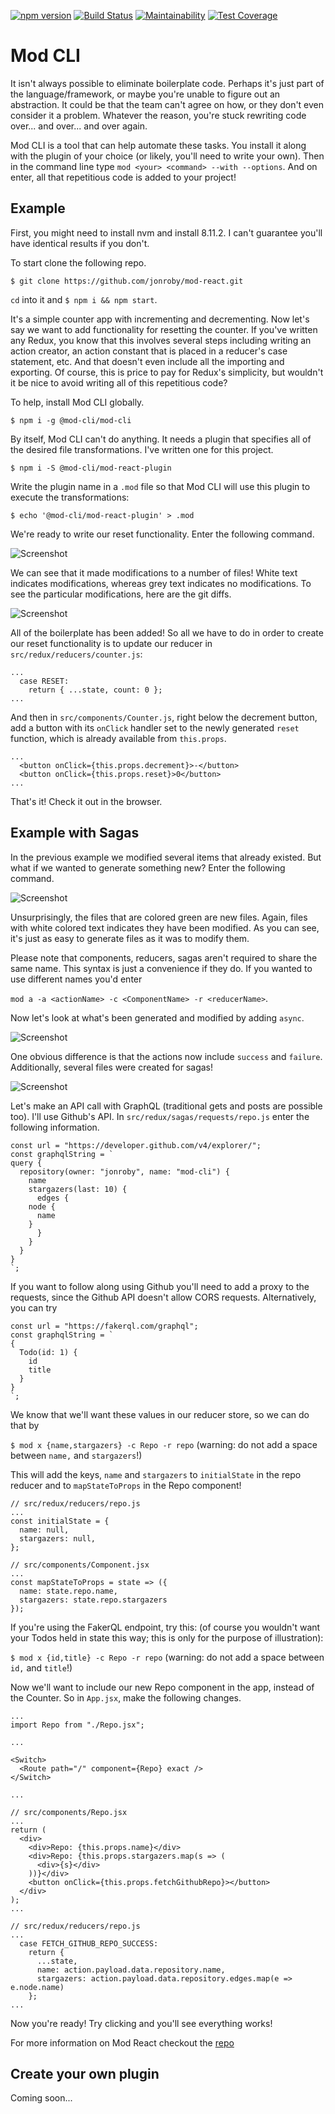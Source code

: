 [![npm version](https://badge.fury.io/js/%40mod-cli%2Fmod-cli.svg)](https://badge.fury.io/js/%40mod-cli%2Fmod-cli)
[![Build Status](https://travis-ci.com/jonroby/mod-cli.svg?branch=master)](https://travis-ci.com/jonroby/mod-cli)
[![Maintainability](https://api.codeclimate.com/v1/badges/1bde59e92968538f845c/maintainability)](https://codeclimate.com/github/jonroby/mod-cli/maintainability)
[![Test Coverage](https://api.codeclimate.com/v1/badges/1bde59e92968538f845c/test_coverage)](https://codeclimate.com/github/jonroby/mod-cli/test_coverage)

# Mod CLI

It isn't always possible to eliminate boilerplate code. Perhaps it's just part
of the language/framework, or maybe you're unable to figure out an abstraction.
It could be that the team can't agree on how, or they don't even consider it a problem.
Whatever the reason, you're stuck rewriting code over... and over... and over again.

Mod CLI is a tool that can help automate these tasks. You install it along with
the plugin of your choice (or likely, you'll need to write your own). Then
in the command line type `mod <your> <command> --with --options`.
And on enter, all that repetitious code is added to your project!

## Example

First, you might need to install nvm and install 8.11.2. I can't guarantee you'll
have identical results if you don't.

To start clone the following repo.

`$ git clone https://github.com/jonroby/mod-react.git`

`cd` into it and `$ npm i && npm start`.

It's a simple counter app with incrementing and decrementing. Now let's say we
want to add functionality for resetting the counter. If you've written any Redux,
you know that this involves several steps including writing an action creator, an
action constant that is placed in a reducer's case statement, etc. And that
doesn't even include all the importing and exporting. Of course, this is price
to pay for Redux's simplicity, but wouldn't it be nice to avoid writing all of
this repetitious code?

To help, install Mod CLI globally. 

`$ npm i -g @mod-cli/mod-cli`

By itself, Mod CLI can't do anything. It needs a plugin that specifies all of the
desired file transformations. I've written one for this project.

`$ npm i -S @mod-cli/mod-react-plugin`

Write the plugin name in a `.mod` file so that Mod CLI will use this plugin
to execute the transformations:

`$ echo '@mod-cli/mod-react-plugin' > .mod`

We're ready to write our reset functionality. Enter the following command.

![Screenshot](readme-images/mod_reset_counter_command.png)

We can see that it made modifications to a number of files! White text indicates modifications,
whereas grey text indicates no modifications. To see the particular modifications, here are the
git diffs.

![Screenshot](readme-images/mod-cli-diffs.png)

All of the boilerplate has been added! So all we have to do in order to create our reset
functionality is to update our reducer in `src/redux/reducers/counter.js`:

```
...
  case RESET:
    return { ...state, count: 0 };
...
```

And then in `src/components/Counter.js`, right below the decrement button, add a
button with its `onClick` handler set to the newly generated `reset` function,
which is already available from `this.props`.
```
...
  <button onClick={this.props.decrement}>-</button>
  <button onClick={this.props.reset}>0</button>
...
```

That's it! Check it out in the browser.

## Example with Sagas

In the previous example we modified several items that already existed. But what
if we wanted to generate something new? Enter the following command.

![Screenshot](readme-images/async_command.png)

Unsurprisingly, the files that are colored green are new files. Again, files
with white colored text indicates they have been modified. As you can see, it's
just as easy to generate files as it was to modify them.

Please note that components, reducers, sagas aren't required to share the same
name. This syntax is just a convenience if they do. If you wanted to use
different names you'd enter

`mod a -a <actionName> -c <ComponentName> -r <reducerName>`.

Now let's look at what's been generated and modified by adding `async`.

![Screenshot](readme-images/repo.png)

One obvious difference is that the actions now include `success` and `failure`.
Additionally, several files were created for sagas!

![Screenshot](readme-images/repos_saga.png)

Let's make an API call with GraphQL (traditional gets and posts are possible too).
I'll use Github's API. In `src/redux/sagas/requests/repo.js` enter the following
information. 

```
const url = "https://developer.github.com/v4/explorer/";
const graphqlString = `
query { 
  repository(owner: "jonroby", name: "mod-cli") {
    name
    stargazers(last: 10) {
      edges {
	node {
	  name
	}
      }
    }
  }
}
`;
```

If you want to follow along using Github you'll need to add a proxy to the requests,
since the Github API doesn't allow CORS requests.  Alternatively, you can try

```
const url = "https://fakerql.com/graphql";
const graphqlString = `
{
  Todo(id: 1) {
    id
    title
  }
}
`;
```

We know that we'll want these values in our reducer store, so we can do that by

`$ mod x {name,stargazers} -c Repo -r repo`
(warning: do not add a space between `name,` and `stargazers`!)

This will add the keys, `name` and `stargazers` to `initialState` in the repo
reducer and to `mapStateToProps` in the Repo component!

```
// src/redux/reducers/repo.js
...
const initialState = {
  name: null,
  stargazers: null,
};
```

```
// src/components/Component.jsx
...
const mapStateToProps = state => ({
  name: state.repo.name,
  stargazers: state.repo.stargazers
});
```

If you're using the FakerQL endpoint, try this: (of course you wouldn't want your Todos
held in state this way; this is only for the purpose of illustration):

`$ mod x {id,title} -c Repo -r repo` (warning: do not add a space between `id,` and `title`!)

Now we'll want to include our new Repo component in the app, instead of the Counter.
So in `App.jsx`, make the following changes.

```
...
import Repo from "./Repo.jsx";

...

<Switch>
  <Route path="/" component={Repo} exact />
</Switch>

...
```

```
// src/components/Repo.jsx
...
return (
  <div>
    <div>Repo: {this.props.name}</div>
    <div>Repo: {this.props.stargazers.map(s => (
      <div>{s}</div> 
    ))}</div>
    <button onClick={this.props.fetchGithubRepo}></button>     
  </div>
);
...
```

```
// src/redux/reducers/repo.js
...
  case FETCH_GITHUB_REPO_SUCCESS:
    return {
      ...state,
      name: action.payload.data.repository.name,
      stargazers: action.payload.data.repository.edges.map(e => e.node.name)	
    };
...
```

Now you're ready! Try clicking and you'll see everything works!

For more information on Mod React checkout the [repo](https://github.com/jonroby/mod-react)

## Create your own plugin

Coming soon...